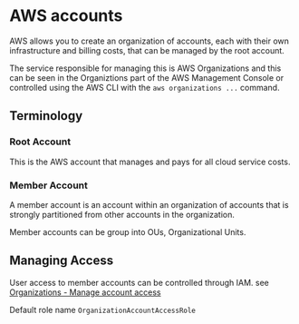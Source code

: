 # AWS accounts

AWS allows you to create an organization of accounts, each with their
own infrastructure and billing costs, that can be managed by the root account.

The service responsible for managing this is AWS Organizations and this can be
seen in the Organiztions part of the AWS Management Console or controlled
using the AWS CLI with the `aws organizations ...` command.

## Terminology

### Root Account

This is the AWS account that manages and pays for all cloud
service costs.

### Member Account

A member account is an account within an organization of accounts
that is strongly partitioned from other accounts in the organization.

Member accounts can be group into OUs, Organizational Units.

## Managing Access

User access to member accounts can be controlled through IAM.
see [Organizations - Manage account access](https://docs.aws.amazon.com/organizations/latest/userguide/orgs_manage_accounts_access.html)

Default role name `OrganizationAccountAccessRole`
